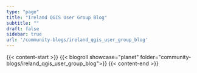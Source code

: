 ```yaml
---
type: "page"
title: "Ireland QGIS User Group Blog"
subtitle: ""
draft: false
sidebar: true
url: '/community-blogs/ireland_qgis_user_group_blog'
---
```


{{< content-start  >}}
{{< blogroll showcase="planet" folder="community-blogs/ireland_qgis_user_group_blog">}}
{{< content-end  >}}
